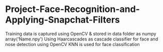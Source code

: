 # Project-Face-Recognition-and-Applying-Snapchat-Filters
Training data is captured using OpenCV & stored in data folder as numpy array('Name.npy')
Using Haarcascades as cascade classifier for face and nose detection using OpenCV
KNN is used for face classification
